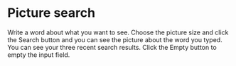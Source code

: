 # Picture search

Write a word about what you want to see. Choose the picture size and click the Search button and you can see the picture about the word you typed. You can see your three recent search results. Click the Empty button to empty the input field.
